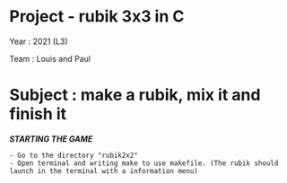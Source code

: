 # Project - rubik 3x3 in C

Year : 2021 (L3)

Team : Louis and Paul 

# Subject : make a rubik, mix it and finish it

***STARTING THE GAME***

    - Go to the directory "rubik2x2"
    - Open terminal and writing make to use makefile. (The rubik should launch in the terminal with a information menu)
